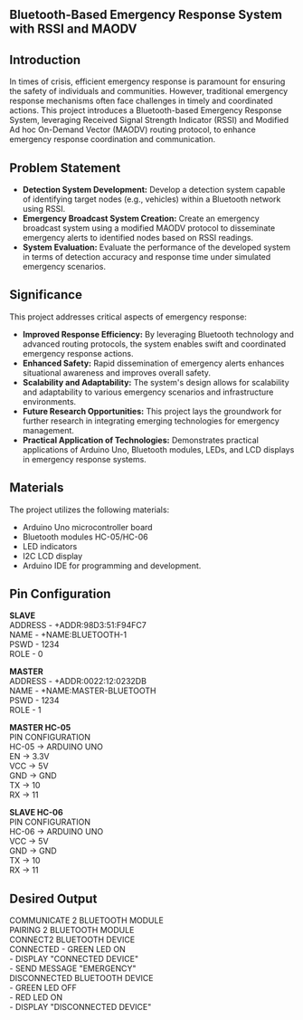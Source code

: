 ## Bluetooth-Based Emergency Response System with RSSI and MAODV

## Introduction
In times of crisis, efficient emergency response is paramount for ensuring the safety of individuals and communities. However, traditional emergency response mechanisms often face challenges in timely and coordinated actions. This project introduces a Bluetooth-based Emergency Response System, leveraging Received Signal Strength Indicator (RSSI) and Modified Ad hoc On-Demand Vector (MAODV) routing protocol, to enhance emergency response coordination and communication.

## Problem Statement
- **Detection System Development:** Develop a detection system capable of identifying target nodes (e.g., vehicles) within a Bluetooth network using RSSI.
- **Emergency Broadcast System Creation:** Create an emergency broadcast system using a modified MAODV protocol to disseminate emergency alerts to identified nodes based on RSSI readings.
- **System Evaluation:** Evaluate the performance of the developed system in terms of detection accuracy and response time under simulated emergency scenarios.

## Significance
This project addresses critical aspects of emergency response:

- **Improved Response Efficiency:** By leveraging Bluetooth technology and advanced routing protocols, the system enables swift and coordinated emergency response actions.
- **Enhanced Safety:** Rapid dissemination of emergency alerts enhances situational awareness and improves overall safety.
- **Scalability and Adaptability:** The system's design allows for scalability and adaptability to various emergency scenarios and infrastructure environments.
- **Future Research Opportunities:** This project lays the groundwork for further research in integrating emerging technologies for emergency management.
- **Practical Application of Technologies:** Demonstrates practical applications of Arduino Uno, Bluetooth modules, LEDs, and LCD displays in emergency response systems.

## Materials
The project utilizes the following materials:

- Arduino Uno microcontroller board
- Bluetooth modules HC-05/HC-06
- LED indicators
- I2C LCD display
- Arduino IDE for programming and development.

## Pin Configuration
**SLAVE**  
ADDRESS - +ADDR:98D3:51:F94FC7  
NAME    - +NAME:BLUETOOTH-1  
PSWD    - 1234  
ROLE    - 0  

**MASTER**  
ADDRESS - +ADDR:0022:12:0232DB  
NAME    - +NAME:MASTER-BLUETOOTH  
PSWD    - 1234  
ROLE    - 1  

**MASTER HC-05**  
PIN CONFIGURATION  
HC-05   ->  ARDUINO UNO  
EN      ->  3.3V  
VCC     ->  5V  
GND     ->  GND  
TX      ->  10  
RX      ->  11  

**SLAVE HC-06**  
PIN CONFIGURATION  
HC-06   ->  ARDUINO UNO  
VCC     ->  5V  
GND     ->  GND  
TX      ->  10  
RX      ->  11  

## Desired Output  
COMMUNICATE 2 BLUETOOTH MODULE  
PAIRING 2 BLUETOOTH MODULE  
CONNECT2 BLUETOOTH DEVICE  
CONNECTED - GREEN LED ON  
          - DISPLAY "CONNECTED DEVICE"  
          - SEND MESSAGE "EMERGENCY"  
DISCONNECTED BLUETOOTH DEVICE  
          - GREEN LED OFF  
          - RED LED ON  
          - DISPLAY "DISCONNECTED DEVICE"
